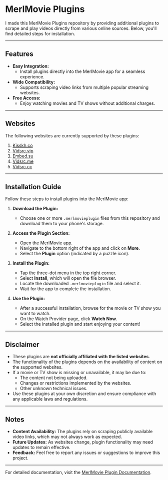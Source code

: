 # MerlMovie Plugins

I made this MerlMovie Plugins repository by providing additional plugins to scrape and play videos directly from various online sources. Below, you'll find detailed steps for installation.

---

## Features

- **Easy Integration:**
  - Install plugins directly into the MerlMovie app for a seamless experience.
- **Wide Compatibility:**
  - Supports scraping video links from multiple popular streaming websites.
- **Free Access:**
  - Enjoy watching movies and TV shows without additional charges.

---

## Websites

The following websites are currently supported by these plugins:

1. [Kisskh.co](https://kisskh.co)
2. [Vidsrc.vip](https://vidsrc.vip)
3. [Embed.su](https://embed.su)
4. [Vidsrc.me](https://vidsrc.me)
5. [Vidsrc.cc](https://vidsrc.cc)

---

## Installation Guide

Follow these steps to install plugins into the MerlMovie app:

1. **Download the Plugin:**
   - Choose one or more `.merlmovieplugin` files from this repository and download them to your phone's storage.

2. **Access the Plugin Section:**
   - Open the MerlMovie app.
   - Navigate to the bottom right of the app and click on **More**.
   - Select the **Plugin** option (indicated by a puzzle icon).

3. **Install the Plugin:**
   - Tap the three-dot menu in the top right corner.
   - Select **Install**, which will open the file browser.
   - Locate the downloaded `.merlmovieplugin` file and select it.
   - Wait for the app to complete the installation.

4. **Use the Plugin:**
   - After a successful installation, browse for the movie or TV show you want to watch.
   - On the Watch Provider page, click **Watch Now**.
   - Select the installed plugin and start enjoying your content!

---

## Disclaimer

- These plugins are **not officially affiliated with the listed websites**.
- The functionality of the plugins depends on the availability of content on the supported websites.
- If a movie or TV show is missing or unavailable, it may be due to:
  - The content not being uploaded.
  - Changes or restrictions implemented by the websites.
  - Other unknown technical issues.
- Use these plugins at your own discretion and ensure compliance with any applicable laws and regulations.

---

## Notes

- **Content Availability:** The plugins rely on scraping publicly available video links, which may not always work as expected.
- **Future Updates:** As websites change, plugin functionality may need updates to remain effective.
- **Feedback:** Feel free to report any issues or suggestions to improve this project.

---

For detailed documentation, visit the [MerlMovie Plugin Documentation](https://merlmovie.org/docs/plugin).
